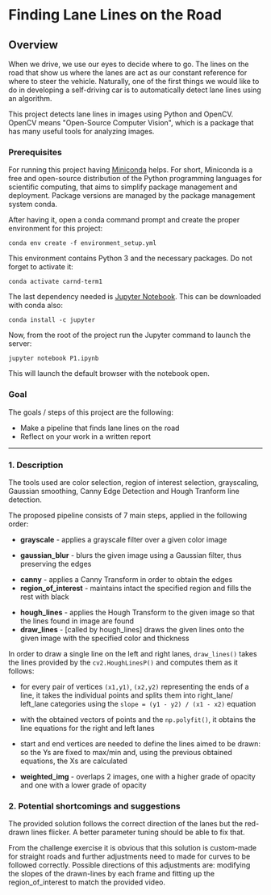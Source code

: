# **Finding Lane Lines on the Road** 
Overview
---

When we drive, we use our eyes to decide where to go.  The lines on the road that show us where the lanes are act as our constant reference for where to steer the vehicle.  Naturally, one of the first things we would like to do in developing a self-driving car is to automatically detect lane lines using an algorithm.

This project detects lane lines in images using Python and OpenCV.  OpenCV means "Open-Source Computer Vision", which is a package that has many useful tools for analyzing images.  

### Prerequisites

For running this project having [Miniconda](https://docs.conda.io/en/latest/miniconda.html) helps. For short, Miniconda is a free and open-source distribution of the Python programming languages for scientific computing, that aims to simplify package management and deployment. Package versions are managed by the package management system conda. 

After having it, open a conda command prompt and create the proper environment for this project:

`conda env create -f environment_setup.yml `

This environment contains Python 3 and the necessary packages. Do not forget to activate it:

`conda activate carnd-term1`

The last dependency needed is [Jupyter Notebook](https://jupyter.org). This can be downloaded with conda also:

`conda install -c jupyter `

Now, from the root of the project run the Jupyter command to launch the server:

`jupyter notebook P1.ipynb`

This will launch the default browser with the notebook open. 
 
 
### Goal

The goals / steps of this project are the following:
* Make a pipeline that finds lane lines on the road
* Reflect on your work in a written report

---

### 1. Description

The tools used are color selection, region of interest selection, grayscaling, Gaussian smoothing, Canny Edge Detection and Hough Tranform line detection. 

The proposed pipeline consists of 7 main steps, applied in the following order:

[image1]: ./test_images_output/grayscale.png "Grayscale"
* **grayscale**          - applies a grayscale filter over a given color image

[image2]: ./test_images_output/blur.png "Gaussian smoothing"
* **gaussian_blur**      - blurs the given image using a Gaussian filter, thus preserving the edges

[image3]: ./test_images_output/canny_region.png "Canny Edge Detection and region of interest selection"
* **canny**              - applies a Canny Transform in order to obtain the edges
* **region_of_interest** - maintains intact the specified region and fills the rest with black 

[image3]: ./test_images_output/hough_draw.png "Hough Transform and line extrapolation"
* **hough_lines**		 - applies the Hough Transform to the given image so that the lines found in image are found
* **draw_lines**         - [called by hough_lines] draws the given lines onto the given image with the specified color and thickness

In order to draw a single line on the left and right lanes, `draw_lines()` takes the lines provided by the `cv2.HoughLinesP()` and computes them as it follows: 

- for every pair of vertices `(x1,y1)`, `(x2,y2)` representing the ends of a line, it takes the individual points and splits them into right_lane/ left_lane categories using the `slope = (y1 - y2) / (x1 - x2)` equation 

- with the obtained vectors of points and the `np.polyfit()`, it obtains the line equations for the right and left lanes 

- start and end vertices are needed to define the lines aimed to be drawn: so the Ys are fixed to max/min and, using the previous obtained equations, the Xs are calculated

[image3]: ./test_images_output/weight.png "Image overlapping"
* **weighted_img**       - overlaps 2 images, one with a higher grade of opacity and one with a lower grade of opacity 

### 2. Potential shortcomings and suggestions

The provided solution follows the correct direction of the lanes but the red-drawn lines flicker. A better parameter tuning should be able to fix that.

From the challenge exercise it is obvious that this solution is custom-made for straight roads and further adjustments need to made for curves to be followed correctly. Possible directions of this adjustments are: modifying the slopes of the drawn-lines by each frame and fitting up the region_of_interest to match the provided video.



